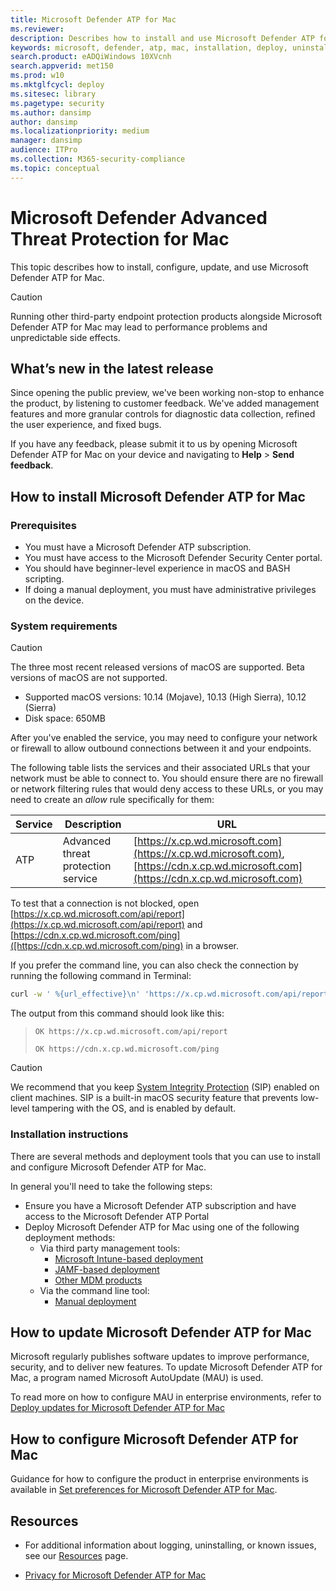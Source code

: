 ```yaml
---
title: Microsoft Defender ATP for Mac
ms.reviewer: 
description: Describes how to install and use Microsoft Defender ATP for Mac.
keywords: microsoft, defender, atp, mac, installation, deploy, uninstallation, intune, jamf, macos, mojave, high sierra, sierra
search.product: eADQiWindows 10XVcnh
search.appverid: met150
ms.prod: w10
ms.mktglfcycl: deploy
ms.sitesec: library
ms.pagetype: security
ms.author: dansimp
author: dansimp
ms.localizationpriority: medium
manager: dansimp
audience: ITPro
ms.collection: M365-security-compliance 
ms.topic: conceptual
---
```


# Microsoft Defender Advanced Threat Protection for Mac

This topic describes how to install, configure, update, and use Microsoft Defender ATP for Mac.

> [!CAUTION]
> Running other third-party endpoint protection products alongside Microsoft Defender ATP for Mac may lead to performance problems and unpredictable side effects.

## What’s new in the latest release

Since opening the public preview, we've been working non-stop to enhance the product, by listening to customer feedback. We've added management features and more granular controls for diagnostic data collection, refined the user experience, and fixed bugs.

If you have any feedback, please submit it to us by opening Microsoft Defender ATP for Mac on your device and navigating to **Help** > **Send feedback**.

## How to install Microsoft Defender ATP for Mac

### Prerequisites

- You must have a Microsoft Defender ATP subscription.
- You must have access to the Microsoft Defender Security Center portal.
- You should have beginner-level experience in macOS and BASH scripting. 
- If doing a manual deployment, you must have administrative privileges on the device.

### System requirements

> [!CAUTION]
> The three most recent released versions of macOS are supported. Beta versions of macOS are not supported.

- Supported macOS versions: 10.14 (Mojave), 10.13 (High Sierra), 10.12 (Sierra)
- Disk space: 650MB

After you've enabled the service, you may need to configure your network or firewall to allow outbound connections between it and your endpoints.

The following table lists the services and their associated URLs that your network must be able to connect to. You should ensure there are no firewall or network filtering rules that would deny access to these URLs, or you may need to create an *allow* rule specifically for them:

| Service        | Description                          | URL                                                                  |
| -------------- | ------------------------------------ | -------------------------------------------------------------------- |
| ATP            | Advanced threat protection service   | [https://x.cp.wd.microsoft.com](https://x.cp.wd.microsoft.com), [https://cdn.x.cp.wd.microsoft.com](https://cdn.x.cp.wd.microsoft.com) |

To test that a connection is not blocked, open [https://x.cp.wd.microsoft.com/api/report](https://x.cp.wd.microsoft.com/api/report) and [https://cdn.x.cp.wd.microsoft.com/ping]([https://cdn.x.cp.wd.microsoft.com/ping) in a browser.

If you prefer the command line, you can also check the connection by running the following command in Terminal:

```bash
curl -w ' %{url_effective}\n' 'https://x.cp.wd.microsoft.com/api/report' 'https://cdn.x.cp.wd.microsoft.com/ping'
```

The output from this command should look like this:

> `OK https://x.cp.wd.microsoft.com/api/report`
>
> `OK https://cdn.x.cp.wd.microsoft.com/ping`

> [!CAUTION]
> We recommend that you keep [System Integrity Protection](https://support.apple.com/en-us/HT204899) (SIP) enabled on client machines. SIP is a built-in macOS security feature that prevents low-level tampering with the OS, and is enabled by default.

### Installation instructions

There are several methods and deployment tools that you can use to install and configure Microsoft Defender ATP for Mac.

In general you'll need to take the following steps:

- Ensure you have a Microsoft Defender ATP subscription and have access to the Microsoft Defender ATP Portal
- Deploy Microsoft Defender ATP for Mac using one of the following deployment methods:
  - Via third party management tools:
    - [Microsoft Intune-based deployment](microsoft-defender-atp-mac-install-with-intune.md)
    - [JAMF-based deployment](microsoft-defender-atp-mac-install-with-jamf.md)
    - [Other MDM products](microsoft-defender-atp-mac-install-with-other-mdm.md)
  - Via the command line tool:
    - [Manual deployment](microsoft-defender-atp-mac-install-manually.md)

## How to update Microsoft Defender ATP for Mac

Microsoft regularly publishes software updates to improve performance, security, and to deliver new features. To update Microsoft Defender ATP for Mac, a program named Microsoft AutoUpdate (MAU) is used.

To read more on how to configure MAU in enterprise environments, refer to [Deploy updates for Microsoft Defender ATP for Mac](microsoft-defender-atp-mac-updates.md)

## How to configure Microsoft Defender ATP for Mac

Guidance for how to configure the product in enterprise environments is available in [Set preferences for Microsoft Defender ATP for Mac](microsoft-defender-atp-mac-preferences.md).

## Resources

- For additional information about logging, uninstalling, or known issues, see our [Resources](microsoft-defender-atp-mac-resources.md) page.

- [Privacy for Microsoft Defender ATP for Mac](microsoft-defender-atp-mac-privacy.md)
